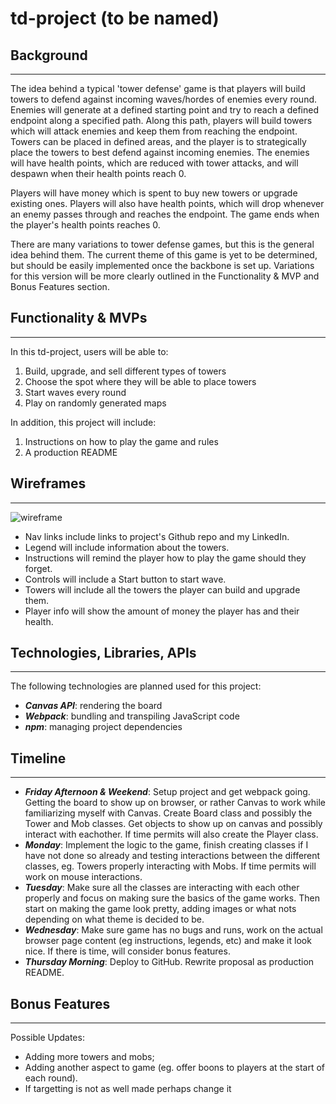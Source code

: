 
# td-project (to be named)

## Background

--------------------------------------------------------------------------------------------------------------------

The idea behind a typical 'tower defense' game is that players will build towers to defend against incoming waves/hordes of enemies every round. Enemies will generate at a defined starting point and try to reach a defined endpoint along a specified path. Along this path, players will build towers which will attack enemies and keep them from reaching the endpoint. Towers can be placed in defined areas, and the player is to strategically place the towers to best defend against incoming enemies. The enemies will have health points, which are reduced with tower attacks, and will despawn when their health points reach 0.

Players will have money which is spent to buy new towers or upgrade existing ones. Players will also have health points, which will drop whenever an enemy passes through and reaches the endpoint. The game ends when the player's health points reaches 0.

There are many variations to tower defense games, but this is the general idea behind them. The current theme of this game is yet to be determined, but should be easily implemented once the backbone is set up. Variations for this version will be more clearly outlined in the Functionality & MVP and Bonus Features section.

## Functionality & MVPs

--------------------------------------------------------------------------------------------------------------------

In this td-project, users will be able to:

1. Build, upgrade, and sell different types of towers
2. Choose the spot where they will be able to place towers
3. Start waves every round
4. Play on randomly generated maps

In addition, this project will include:

1. Instructions on how to play the game and rules
2. A production README

## Wireframes

--------------------------------------------------------------------------------------------------------------------

![wireframe](/assets/images/wireframe.png) 

- Nav links include links to project's Github repo and my LinkedIn.
- Legend will include information about the towers.
- Instructions will remind the player how to play the game should they forget.
- Controls will include a Start button to start wave.
- Towers will include all the towers the player can build and upgrade them.
- Player info will show the amount of money the player has and their health.

## Technologies, Libraries, APIs

--------------------------------------------------------------------------------------------------------------------

The following technologies are planned used for this project:

- ***Canvas API***: rendering the board
- ***Webpack***: bundling and transpiling JavaScript code
- ***npm***: managing project dependencies

## Timeline

--------------------------------------------------------------------------------------------------------------------

- ***Friday Afternoon & Weekend***: Setup project and get webpack going. Getting the board to show up on browser, or rather Canvas to work while familiarizing myself with Canvas. Create Board class and possibly the Tower and Mob classes. Get objects to show up on canvas and possibly interact with eachother. If time permits will also create the Player class.
- ***Monday***: Implement the logic to the game, finish creating classes if I have not done so already and testing interactions between the different classes, eg. Towers properly interacting with Mobs. If time permits will work on mouse interactions.
- ***Tuesday***: Make sure all the classes are interacting with each other properly and focus on making sure the basics of the game works. Then start on making the game look pretty, adding images or what nots depending on what theme is decided to be.
- ***Wednesday***: Make sure game has no bugs and runs, work on the actual browser page content (eg instructions, legends, etc) and make it look nice. If there is time, will consider bonus features.
- ***Thursday Morning***: Deploy to GitHub. Rewrite proposal as production README.

## Bonus Features

--------------------------------------------------------------------------------------------------------------------

Possible Updates:

- Adding more towers and mobs;
- Adding another aspect to game (eg. offer boons to players at the start of each round).
- If targetting is not as well made perhaps change it